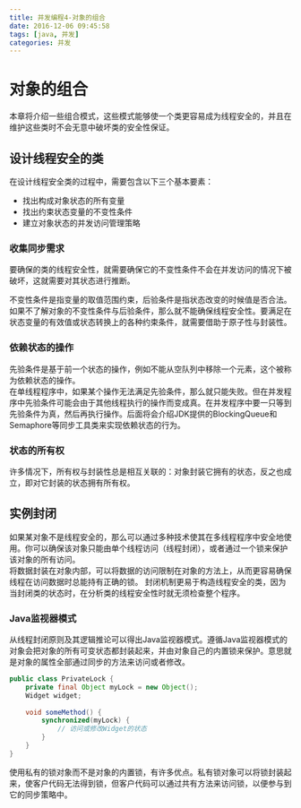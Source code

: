 ```yaml
---
title: 并发编程4-对象的组合
date: 2016-12-06 09:45:58
tags: [java, 并发]
categories: 并发
---
```


# 对象的组合

本章将介绍一些组合模式，这些模式能够使一个类更容易成为线程安全的，并且在维护这些类时不会无意中破坏类的安全性保证。

## 设计线程安全的类

在设计线程安全类的过程中，需要包含以下三个基本要素：

* 找出构成对象状态的所有变量
* 找出约束状态变量的不变性条件
* 建立对象状态的并发访问管理策略

### 收集同步需求
要确保的类的线程安全性，就需要确保它的不变性条件不会在并发访问的情况下被破坏，这就需要对其状态进行推断。		
<!--more-->
不变性条件是指变量的取值范围约束，后验条件是指状态改变的时候值是否合法。
如果不了解对象的不变性条件与后验条件，那么就不能确保线程安全性。要满足在状态变量的有效值或状态转换上的各种约束条件，就需要借助于原子性与封装性。

### 依赖状态的操作
先验条件是基于前一个状态的操作，例如不能从空队列中移除一个元素，这个被称为依赖状态的操作。	
在单线程程序中，如果某个操作无法满足先验条件，那么就只能失败。但在并发程序中先验条件可能会由于其他线程执行的操作而变成真。在并发程序中要一只等到先验条件为真，然后再执行操作。后面将会介绍JDK提供的BlockingQueue和Semaphore等同步工具类来实现依赖状态的行为。

### 状态的所有权
许多情况下，所有权与封装性总是相互关联的：对象封装它拥有的状态，反之也成立，即对它封装的状态拥有所有权。

## 实例封闭
如果某对象不是线程安全的，那么可以通过多种技术使其在多线程程序中安全地使用。你可以确保该对象只能由单个线程访问（线程封闭），或者通过一个锁来保护该对象的所有访问。		
将数据封装在对象内部，可以将数据的访问限制在对象的方法上，从而更容易确保线程在访问数据时总能持有正确的锁。
封闭机制更易于构造线程安全的类，因为当封闭类的状态时，在分析类的线程安全性时就无须检查整个程序。

### Java监视器模式
从线程封闭原则及其逻辑推论可以得出Java监视器模式。遵循Java监视器模式的对象会把对象的所有可变状态都封装起来，并由对象自己的内置锁来保护。意思就是对象的属性全部通过同步的方法来访问或者修改。

```java
public class PrivateLock {
	private final Object myLock = new Object();
	Widget widget;
	
	void someMethod() {
		synchronized(myLock) {
			// 访问或修改Widget的状态
		}
	}
}
```
使用私有的锁对象而不是对象的内置锁，有许多优点。私有锁对象可以将锁封装起来，使客户代码无法得到锁，但客户代码可以通过共有方法来访问锁，以便参与到它的同步策略中。